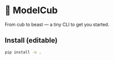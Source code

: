 # 🐻 ModelCub
From cub to beast — a tiny CLI to get you started.

## Install (editable)
```bash
pip install -e .

